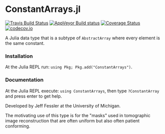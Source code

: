 ConstantArrays.jl
=============

[![Travis Build Status](https://travis-ci.org/JeffFessler/ConstantArrays.jl.svg?branch=master)](https://travis-ci.org/JeffFessler/ConstantArrays.jl)
[![AppVeyor Build status](https://ci.appveyor.com/api/projects/status/phgcro59kntb2xtf/branch/master?svg=true)](https://ci.appveyor.com/project/JeffFessler/readonlyarrays-jl/branch/master)
[![Coverage Status](https://coveralls.io/repos/github/JeffFessler/ConstantArrays.jl/badge.svg?branch=master)](https://coveralls.io/github/JeffFessler/ConstantArrays.jl?branch=master)
[![codecov.io](http://codecov.io/github/JeffFessler/ConstantArrays.jl/coverage.svg?branch=master)](http://codecov.io/github/JeffFessler/ConstantArrays.jl?branch=master)

A Julia data type that is a subtype of `AbstractArray` where every element is the same constant.

### Installation

At the Julia REPL run:
`using Pkg; Pkg.add("ConstantArrays")`.

### Documentation

At the Julia REPL execute:
`using ConstantArrays`,
then type `?ConstantArray` and press enter to get help.

Developed by Jeff Fessler at the University of Michigan.

The motivating use of this type
is for the "masks" used in tomographic image reconstruction
that are often uniform
but also often patient conforming.
